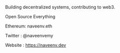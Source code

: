 Building decentralized systems, contributing to web3.

Open Source Everything

Ethereum: naveenv.eth

Twitter : @naveenvemy

Website : https://naveenv.dev
